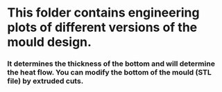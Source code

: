 # This folder contains engineering plots of different versions of the mould design. 
### It determines the thickness of the bottom and will determine the heat flow. You can modify the bottom of the mould (STL file) by extruded cuts.
